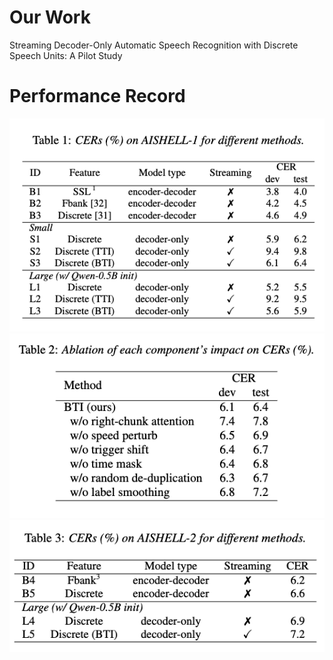 # Our Work
Streaming Decoder-Only Automatic Speech Recognition with Discrete Speech Units: A Pilot Study
# Performance Record

![table1](result/image.png)
![table2](result/image-2.png)
![table3](result/image-1.png)

